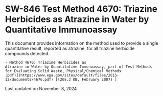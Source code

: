 
# SW-846 Test Method 4670: Triazine Herbicides as Atrazine in Water by Quantitative Immunoassay  


This document provides information on the method used to provide a
single quantitative result, reported as atrazine, for all triazine
herbicide compounds detected.

    - Method 4670: Triazine Herbicides as
    Atrazine in Water by Quantitative Immunoassay, part of Test Methods
    for Evaluating Solid Waste, Physical/Chemical Methods
    (pdf)](https://www.epa.gov/sites/default/files/2015-12/documents/4670.pdf) [(208.3 KB, February 2007) ] 

Last updated on November 8, 2024

